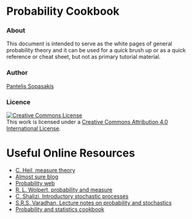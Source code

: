 # Probability Cookbook

### About
This document is intended to serve as the white pages of general probability
theory and it can be used for a quick brush up or as a quick reference or 
cheat sheet, but not as primary tutorial material.

### Author
[Pantelis Sopasakis](https://alphaville.github.io/)

### Licence
<a rel="license" href="http://creativecommons.org/licenses/by/4.0/"><img alt="Creative Commons License" style="border-width:0" src="https://i.creativecommons.org/l/by/4.0/88x31.png" /></a><br />This work is licensed under a <a rel="license" href="http://creativecommons.org/licenses/by/4.0/">Creative Commons Attribution 4.0 International License</a>.


# Useful Online Resources

- [C. Heil, measure theory](https://people.math.gatech.edu/~heil/6337/spring11/)
- [Almost sure blog](https://almostsure.wordpress.com/)
- [Probability web](http://www.statslab.cam.ac.uk/probweb/)
- [R. L. Wolpert, probability and measure](https://www2.stat.duke.edu/courses/Spring05/sta205/lec/s05wk07.pdf)
- [C. Shalizi, Introductory stochastic processes](http://www.stat.cmu.edu/~cshalizi/754/notes/)
- [S.R.S. Varadhan, Lecture notes on probability and stochastics](https://www.math.nyu.edu/~varadhan/)
- [Probability and statistics cookbook](http://statistics.zone/)
